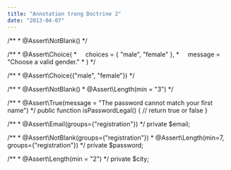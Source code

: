 ```yaml
---
title: "Annotation trong Doctrine 2"
date: "2013-04-07"
---
```


/\*\* \* @Assert\\NotBlank() \*/

/\*\* \* @Assert\\Choice( \*     choices = { "male", "female" }, \*     message = "Choose a valid gender." \* ) \*/

/\*\* \* @Assert\\Choice({"male", "female"}) \*/

/\*\* \* @Assert\\NotBlank() \* @Assert\\Length(min = "3") \*/

/\*\* \* @Assert\\True(message = "The password cannot match your first name") \*/ public function isPasswordLegal() { // return true or false }

/\*\* \* @Assert\\Email(groups={"registration"}) \*/ private $email;

/\*\* \* @Assert\\NotBlank(groups={"registration"}) \* @Assert\\Length(min=7, groups={"registration"}) \*/ private $password;

/\*\* \* @Assert\\Length(min = "2") \*/ private $city;
